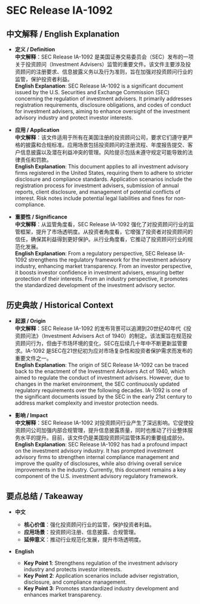 # SEC Release IA-1092

## 中文解释 / English Explanation

* **定义 / Definition**  
  **中文解释**：SEC Release IA-1092 是美国证券交易委员会（SEC）发布的一项关于投资顾问（Investment Advisers）监管的重要文件。该文件主要涉及投资顾问的注册要求、信息披露义务以及行为准则，旨在加强对投资顾问行业的监管，保护投资者利益。  
  **English Explanation**: SEC Release IA-1092 is a significant document issued by the U.S. Securities and Exchange Commission (SEC) concerning the regulation of investment advisers. It primarily addresses registration requirements, disclosure obligations, and codes of conduct for investment advisers, aiming to enhance oversight of the investment advisory industry and protect investor interests.

* **应用 / Application**  
  **中文解释**：该文件适用于所有在美国注册的投资顾问公司，要求它们遵守更严格的披露和合规标准。应用场景包括投资顾问的注册流程、年度报告提交、客户信息披露以及潜在利益冲突的管理。风险提示包括未遵守规定可能导致的法律责任和罚款。  
  **English Explanation**: This document applies to all investment advisory firms registered in the United States, requiring them to adhere to stricter disclosure and compliance standards. Application scenarios include the registration process for investment advisers, submission of annual reports, client disclosure, and management of potential conflicts of interest. Risk notes include potential legal liabilities and fines for non-compliance.

* **重要性 / Significance**  
  **中文解释**：从监管角度看，SEC Release IA-1092 强化了对投资顾问行业的监管框架，提升了市场透明度。从投资者角度看，它增强了投资者对投资顾问的信任，确保其利益得到更好保护。从行业角度看，它推动了投资顾问行业的规范化发展。  
  **English Explanation**: From a regulatory perspective, SEC Release IA-1092 strengthens the regulatory framework for the investment advisory industry, enhancing market transparency. From an investor perspective, it boosts investor confidence in investment advisers, ensuring better protection of their interests. From an industry perspective, it promotes the standardized development of the investment advisory sector.

## 历史典故 / Historical Context

* **起源 / Origin**  
  **中文解释**：SEC Release IA-1092 的发布背景可以追溯到20世纪40年代《投资顾问法》（Investment Advisers Act of 1940）的制定。该法案旨在规范投资顾问行为，但由于市场环境的变化，SEC在后续几十年中不断更新监管要求。IA-1092 是SEC在21世纪初为应对市场复杂性和投资者保护需求而发布的重要文件之一。  
  **English Explanation**: The origin of SEC Release IA-1092 can be traced back to the enactment of the Investment Advisers Act of 1940, which aimed to regulate the conduct of investment advisers. However, due to changes in the market environment, the SEC continuously updated regulatory requirements over the following decades. IA-1092 is one of the significant documents issued by the SEC in the early 21st century to address market complexity and investor protection needs.

* **影响 / Impact**  
  **中文解释**：SEC Release IA-1092 对投资顾问行业产生了深远影响。它促使投资顾问公司加强内部合规管理，提升信息披露质量，同时也推动了行业整体服务水平的提升。目前，该文件仍是美国投资顾问监管体系的重要组成部分。  
  **English Explanation**: SEC Release IA-1092 has had a profound impact on the investment advisory industry. It has prompted investment advisory firms to strengthen internal compliance management and improve the quality of disclosures, while also driving overall service improvements in the industry. Currently, this document remains a key component of the U.S. investment advisory regulatory framework.

## 要点总结 / Takeaway

* **中文**  
  - **核心价值**：强化投资顾问行业的监管，保护投资者利益。  
  - **应用场景**：投资顾问注册、信息披露、合规管理。  
  - **延伸意义**：推动行业规范化发展，提升市场透明度。

* **English**  
  - **Key Point 1**: Strengthens regulation of the investment advisory industry and protects investor interests.  
  - **Key Point 2**: Application scenarios include adviser registration, disclosure, and compliance management.  
  - **Key Point 3**: Promotes standardized industry development and enhances market transparency.